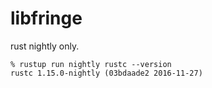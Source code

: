 # libfringe

rust nightly only.

```console
% rustup run nightly rustc --version
rustc 1.15.0-nightly (03bdaade2 2016-11-27)
```
